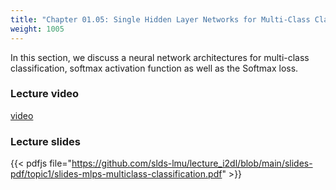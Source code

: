 ```yaml
---
title: "Chapter 01.05: Single Hidden Layer Networks for Multi-Class Classification"
weight: 1005
---
```

In this section, we discuss a neural network architectures for multi-class classification, softmax activation function as well as the Softmax loss.

<!--more-->
### Lecture video

[video](https://drive.google.com/file/d/1UQzYXirQsYPfSPf-u8JY2S21lGnLhPxK/view?usp=sharing)

### Lecture slides

{{< pdfjs file="https://github.com/slds-lmu/lecture_i2dl/blob/main/slides-pdf/topic1/slides-mlps-multiclass-classification.pdf" >}}
